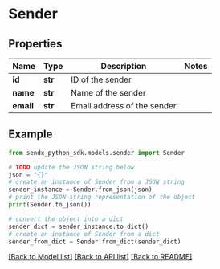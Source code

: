 # Sender


## Properties

Name | Type | Description | Notes
------------ | ------------- | ------------- | -------------
**id** | **str** | ID of the sender | 
**name** | **str** | Name of the sender | 
**email** | **str** | Email address of the sender | 

## Example

```python
from sendx_python_sdk.models.sender import Sender

# TODO update the JSON string below
json = "{}"
# create an instance of Sender from a JSON string
sender_instance = Sender.from_json(json)
# print the JSON string representation of the object
print(Sender.to_json())

# convert the object into a dict
sender_dict = sender_instance.to_dict()
# create an instance of Sender from a dict
sender_from_dict = Sender.from_dict(sender_dict)
```
[[Back to Model list]](../README.md#documentation-for-models) [[Back to API list]](../README.md#documentation-for-api-endpoints) [[Back to README]](../README.md)


